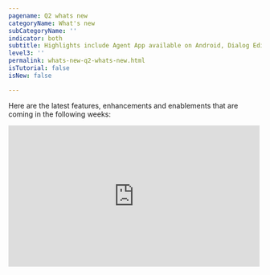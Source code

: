 ```yaml
---
pagename: Q2 whats new
categoryName: What's new
subCategoryName: ''
indicator: both
subtitle: Highlights include Agent App available on Android, Dialog Editor 2.0 & more
level3: ''
permalink: whats-new-q2-whats-new.html
isTutorial: false
isNew: false

---
```

Here are the latest features, enhancements and enablements that are coming in the following weeks:
<iframe id="vimeo_player" src="https://player.vimeo.com/video/437617228?autoplay=1&loop=1&autopause=0&muted=1" width="500" height="281" frameborder="0" muted webkitallowfullscreen mozallowfullscreen allowfullscreen></iframe>
